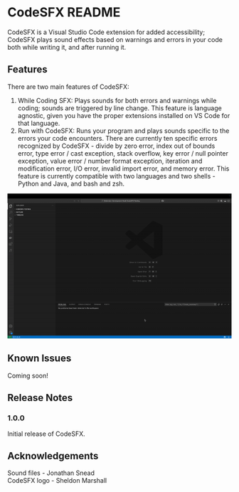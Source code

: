 # CodeSFX README

CodeSFX is a Visual Studio Code extension for added accessibility; CodeSFX plays sound effects based on warnings and errors in your code both while writing it, and after running it.

## Features

There are two main features of CodeSFX:

1. While Coding SFX: Plays sounds for both errors and warnings while coding; sounds are triggered by line change. This feature is language agnostic, given you have the proper extensions installed on VS Code for that language.
2. Run with CodeSFX: Runs your program and plays sounds specific to the errors your code encounters. There are currently ten specific errors recognized by CodeSFX - divide by zero error, index out of bounds error, type error / cast exception, stack overflow, key error / null pointer exception, value error / number format exception, iteration and modification error, I/O error, invalid import error, and memory error. This feature is currently compatible with two languages and two shells - Python and Java, and bash and zsh. 

![CodeSFX features](images/FeatureDemo.gif)

## Known Issues

Coming soon!

## Release Notes

### 1.0.0

Initial release of CodeSFX.

## Acknowledgements

Sound files - Jonathan Snead  
CodeSFX logo - Sheldon Marshall
